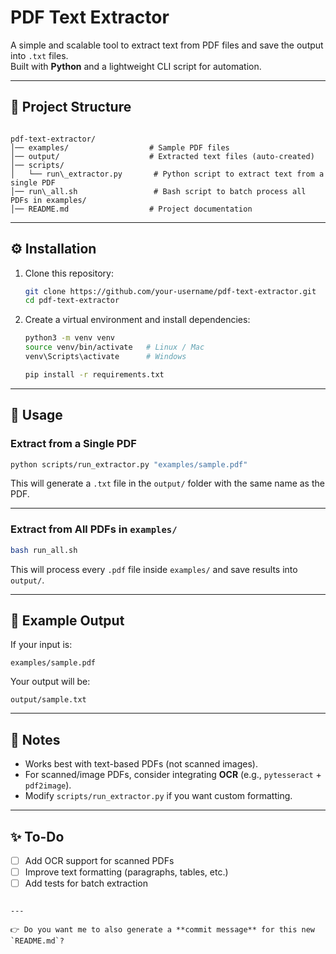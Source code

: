 # PDF Text Extractor

A simple and scalable tool to extract text from PDF files and save the output into `.txt` files.  
Built with **Python** and a lightweight CLI script for automation.

---

## 📂 Project Structure
```

pdf-text-extractor/
│── examples/                  # Sample PDF files
│── output/                    # Extracted text files (auto-created)
│── scripts/
│   └── run\_extractor.py       # Python script to extract text from a single PDF
│── run\_all.sh                 # Bash script to batch process all PDFs in examples/
│── README.md                  # Project documentation

````

---

## ⚙️ Installation

1. Clone this repository:
   ```bash
   git clone https://github.com/your-username/pdf-text-extractor.git
   cd pdf-text-extractor

2. Create a virtual environment and install dependencies:

   ```bash
   python3 -m venv venv
   source venv/bin/activate   # Linux / Mac
   venv\Scripts\activate      # Windows

   pip install -r requirements.txt
   ```

---

## 🚀 Usage

### Extract from a Single PDF

```bash
python scripts/run_extractor.py "examples/sample.pdf"
```

This will generate a `.txt` file in the `output/` folder with the same name as the PDF.

---

### Extract from All PDFs in `examples/`

```bash
bash run_all.sh
```

This will process every `.pdf` file inside `examples/` and save results into `output/`.

---

## 📝 Example Output

If your input is:

```
examples/sample.pdf
```

Your output will be:

```
output/sample.txt
```

---

## 📌 Notes

* Works best with text-based PDFs (not scanned images).
* For scanned/image PDFs, consider integrating **OCR** (e.g., `pytesseract` + `pdf2image`).
* Modify `scripts/run_extractor.py` if you want custom formatting.

---

## ✨ To-Do

* [ ] Add OCR support for scanned PDFs
* [ ] Improve text formatting (paragraphs, tables, etc.)
* [ ] Add tests for batch extraction

```

---

👉 Do you want me to also generate a **commit message** for this new `README.md`?
```
